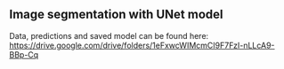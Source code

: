 ## Image segmentation with UNet model

Data, predictions and saved model can be found here: https://drive.google.com/drive/folders/1eFxwcWIMcmCI9F7FzI-nLLcA9-BBp-Cq
